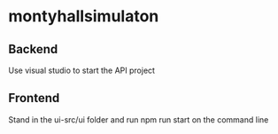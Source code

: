 # montyhallsimulaton

## Backend
Use visual studio to start the API project

## Frontend
Stand in the ui-src/ui folder and run npm run start on the command line